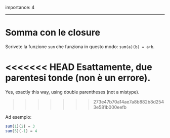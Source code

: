 importance: 4

---

# Somma con le closure

Scrivete la funzione `sum` che funziona in questo modo: `sum(a)(b) = a+b`.

<<<<<<< HEAD
Esattamente, due parentesi tonde (non è un errore).
=======
Yes, exactly this way, using double parentheses (not a mistype).
>>>>>>> 273e47b70a14ae7a8b882b8d2543e581b000eefb

Ad esempio:

```js
sum(1)(2) = 3
sum(5)(-1) = 4
```

